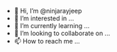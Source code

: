 - 👋 Hi, I’m @ninjarayjeep
- 👀 I’m interested in ...
- 🌱 I’m currently learning ...
- 💞️ I’m looking to collaborate on ...
- 📫 How to reach me ...

<!---
ninjarayjeep/ninjarayjeep is a ✨ special ✨ repository because its `README.md` (this file) appears on your GitHub profile.
You can click the Preview link to take a look at your changes.
--->
